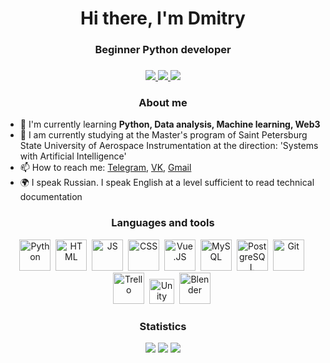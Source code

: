 <div id="header" align="center">
    <h1>Hi there, I'm Dmitry</h1>
    <h3>Beginner Python developer<h3>
</div>

<div id="socials" align="center">
<a href="https://t.me/lBWSl">
    <img src="https://img.shields.io/badge/Telegram-blue?style=for-the-badge&logo=telegram&logoColor=white">
</a>
<a href="https://vk.com/id166934280">
    <img src="https://img.shields.io/badge/Вконтакте-blue?style=for-the-badge&logo=vk&logoColor=white">
</a>
<a href="mailto:dmitry.potemkin@gmail.com">
    <img src="https://img.shields.io/badge/Gmail-blue?style=for-the-badge&logo=gmail&logoColor=white">
</a>
</div>

### <h3 align="center">About me</h3>
- 🌱 I'm currently learning **Python, Data analysis, Machine learning, Web3**
- 🔭 I am currently studying at the Master's program of Saint Petersburg State University of Aerospace Instrumentation at the direction: 'Systems with Artificial Intelligence'
- 📫 How to reach me: [Telegram](https://t.me/lBWSl), [VK](https://vk.com/id166934280), [Gmail](mailto:dmitry.potemkin@gmail.com)
- 🌍 I speak Russian. I speak English at a level sufficient to read technical documentation

<div id="tools" align = "center">
<h3>Languages and tools</h3>
<img src="https://cdn.jsdelivr.net/gh/devicons/devicon/icons/python/python-original.svg" title="Python" width="50" height="50"/>&nbsp;
<img src="https://cdn.jsdelivr.net/gh/devicons/devicon/icons/html5/html5-original.svg" title="HTML" width="50" height="50"/>&nbsp;
<img src="https://cdn.jsdelivr.net/gh/devicons/devicon/icons/javascript/javascript-original.svg" title="JS" width="50" height="50"/>&nbsp;
<img src="https://cdn.jsdelivr.net/gh/devicons/devicon/icons/css3/css3-original.svg" title="CSS" width="50" height="50"/>&nbsp;
<img src="https://cdn.jsdelivr.net/gh/devicons/devicon/icons/vuejs/vuejs-original.svg" title="Vue.JS" width="50" height="50"/>&nbsp;
<img src="https://cdn.jsdelivr.net/gh/devicons/devicon/icons/mysql/mysql-original-wordmark.svg" title="MySQL" width="50" height="50"/>&nbsp;
<img src="https://cdn.jsdelivr.net/gh/devicons/devicon/icons/postgresql/postgresql-original.svg" title="PostgreSQL" width="50" height="50"/>&nbsp;
<img src="https://cdn.jsdelivr.net/gh/devicons/devicon/icons/git/git-original.svg" title="Git" width="50" height="50"/>&nbsp;
<img src="https://cdn.jsdelivr.net/gh/devicons/devicon/icons/trello/trello-plain.svg" title="Trello" width="50" height="50"/>&nbsp;
<img src="https://cdn.jsdelivr.net/gh/devicons/devicon/icons/unity/unity-original.svg" title="Unity" width="40" height="40" style = "background-color: white"/>&nbsp;
<img src="https://cdn.jsdelivr.net/gh/devicons/devicon/icons/blender/blender-original.svg" title="Blender" width="50" height="50"/>&nbsp;
</div>

<div id="stat" align = "center">
    <h3>Statistics</h3>
    <img src="http://github-profile-summary-cards.vercel.app/api/cards/profile-details?username=DmitryPotemkin&theme=github_dark"/>
    <img src="http://github-profile-summary-cards.vercel.app/api/cards/most-commit-language?username=DmitryPotemkin&theme=github_dark"/>
    <img src="http://github-profile-summary-cards.vercel.app/api/cards/stats?username=DmitryPotemkin&theme=github_dark"/>
</div>
